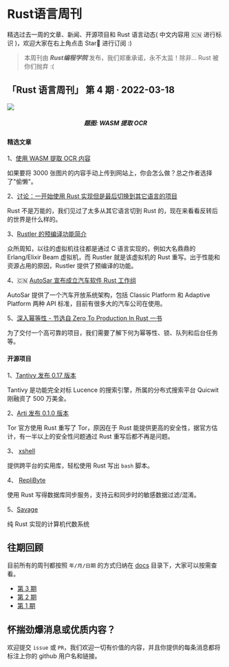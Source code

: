 # Rust语言周刊
精选过去一周的文章、新闻、开源项目和 Rust 语言动态( 中文内容用 🇨🇳 进行标识 )，欢迎大家在右上角点击 Star🌟 进行订阅 :)

> 本周刊由 **_Rust编程学院_** 发布，我们郑重承诺，永不太监！除非... Rust 被你们抛弃 :(

## 「Rust 语言周刊」 第 4 期 · 2022-03-18

<img src="https://pic3.zhimg.com/80/v2-a83541773f2f37a4e5e47e3c00667a35_1440w.jpg">
<h5 align="center">题图: WASM 提取 OCR</h5>


#### 精选文章

1、[使用 WASM 提取 OCR 内容](https://hugopeixoto.net/articles/rust-wasm-ocr-experiments.html)

如果要将 3000 张图片的内容手动上传到网站上，你会怎么做？总之作者选择了"偷懒"。

2、[讨论：一开始使用 Rust 实现但是最后切换到其它语言的项目](https://www.reddit.com/r/rust/comments/td4fci/have_you_ever_started_a_project_in_rust_but/)

Rust 不是万能的，我们见过了太多从其它语言切到 Rust 的，现在来看看反转后的世界是什么样的。

3、[Rustler 的预编译功能简介](https://dashbit.co/blog/rustler-precompiled)

众所周知，以往的虚拟机往往都是通过 C 语言实现的，例如大名鼎鼎的 Erlang/Elixir Beam 虚拟机，而 Rustler 就是该虚拟机的 Rust 重写。出于性能和资源占用的原因，Rustler 提供了预编译的功能。

4、🇨🇳 [AutoSar 宣布成立汽车软件 Rust 工作组](https://www.zhihu.com/question/522187444/answer/2392992688)

AutoSar 提供了一个汽车开放系统架构，包括 Classic Platform 和 Adaptive Platform 两种 API 标准，目前有很多大的汽车公司在使用。

5、[深入幂等性 - 节选自 Zero To Production In Rust 一书](https://www.lpalmieri.com/posts/idempotency/)

为了交付一个高可靠的项目，我们需要了解下何为幂等性、锁、队列和后台任务等。



#### 开源项目

1、[Tantivy 发布 0.17 版本](https://quickwit.io/blog/tantivy-0.17/)

Tantivy 是功能完全对标 Lucence 的搜索引擎，所属的分布式搜索平台 Quicwit 刚融资了 500 万美金。

2、[Arti 发布 0.1.0 版本](https://blog.torproject.org/arti_010_released/)

Tor 官方使用 Rust 重写了 Tor，原因在于 Rust 能提供更高的安全性，据官方估计，有一半以上的安全性问题通过 Rust 重写后都不再是问题。

3、 [xshell](https://github.com/matklad/xshell)

提供跨平台的实用库，轻松使用 Rust 写出 `bash` 脚本。

4、 [RepliByte](https://github.com/Qovery/replibyte)

使用 Rust 写得数据库同步服务，支持云和同步时的敏感数据过滤/混淆。

5、[Savage](https://github.com/p-e-w/savage)

纯 Rust 实现的计算机代数系统


## 往期回顾

目前所有的周刊都按照 `年/月/日期` 的方式归纳在 [docs](./docs) 目录下，大家可以按需查看。

- [第 3 期](./docs/2022/3月/11.md)
- [第 2 期](./docs/2022/3月/04.md)
- [第 1 期](./docs/2022/2月/28.md)


## 怀揣劲爆消息或优质内容？
欢迎提交 `issue` 或 `PR`，我们欢迎一切有价值的内容，并且你提供的每条消息都将标注上你的 github 用户名和链接。
